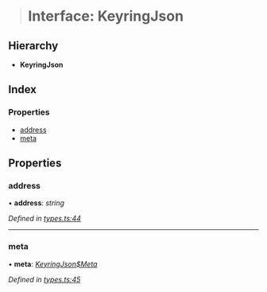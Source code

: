 > # Interface: KeyringJson

## Hierarchy

* **KeyringJson**

## Index

### Properties

* [address](_types_.keyringjson.md#address)
* [meta](_types_.keyringjson.md#meta)

## Properties

###  address

• **address**: *string*

*Defined in [types.ts:44](https://github.com/polkadot-js/ui/blob/79397b6/packages/ui-keyring/src/types.ts#L44)*

___

###  meta

• **meta**: *[KeyringJson$Meta](_types_.keyringjson_meta.md)*

*Defined in [types.ts:45](https://github.com/polkadot-js/ui/blob/79397b6/packages/ui-keyring/src/types.ts#L45)*